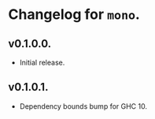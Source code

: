 # Changelog for `mono`.

## v0.1.0.0.

* Initial release.

## v0.1.0.1.

* Dependency bounds bump for GHC 10.
